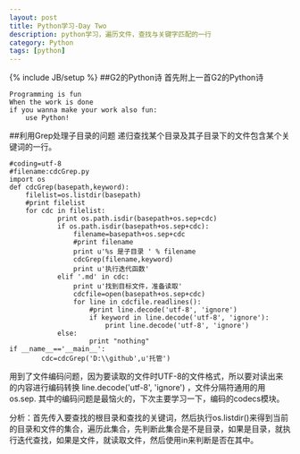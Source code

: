 ```yaml
---
layout: post
title: Python学习-Day Two
description: python学习，遍历文件，查找与关键字匹配的一行
category: Python
tags: [python]
---
```

{% include JB/setup %}
##G2的Python诗
首先附上一首G2的Python诗

    Programming is fun
    When the work is done
    if you wanna make your work also fun:
        use Python!
##利用Grep处理子目录的问题
递归查找某个目录及其子目录下的文件包含某个关键词的一行。

    #coding=utf-8
    #filename:cdcGrep.py
    import os
    def cdcGrep(basepath,keyword):
        filelist=os.listdir(basepath)
        #print filelist
        for cdc in filelist:
                print os.path.isdir(basepath+os.sep+cdc)
                if os.path.isdir(basepath+os.sep+cdc):
                    filename=basepath+os.sep+cdc
                    #print filename
                    print u'%s 是子目录 ' % filename
                    cdcGrep(filename,keyword)
                    print u'执行迭代函数'
                elif '.md' in cdc:
                    print u'找到目标文件，准备读取'
                    cdcfile=open(basepath+os.sep+cdc)
                    for line in cdcfile.readlines():
                        #print line.decode('utf-8', 'ignore')
                        if keyword in line.decode('utf-8', 'ignore'):
                            print line.decode('utf-8', 'ignore')
                else:
                        print "nothing"
    if __name__=='__main__':
            cdc=cdcGrep('D:\\github',u'托管')
用到了文件编码问题，因为要读取的文件时UTF-8的文件格式，所以要对读出来的内容进行编码转换 line.decode('utf-8', 'ignore') ，文件分隔符通用的用os.sep. 其中的编码问题是最恼火的，下次主要学习一下，编码的codecs模块。

分析：首先传入要查找的根目录和查找的关键词，然后执行os.listdir()来得到当前的目录和文件的集合，遍历此集合，先判断此集合是不是目录，如果是目录，就执行迭代查找，如果是文件，就读取文件，然后使用in来判断是否在其中。